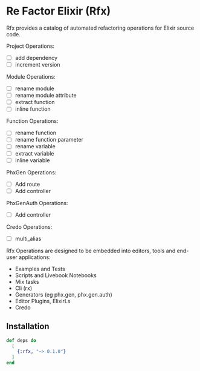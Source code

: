 # Re Factor Elixir (Rfx)

Rfx provides a catalog of automated refactoring operations for Elixir source
code.

Project Operations:

- [ ] add dependency
- [ ] increment version

Module Operations:

- [ ] rename module
- [ ] rename module attribute
- [ ] extract function
- [ ] inline function

Function Operations:

- [ ] rename function
- [ ] rename function parameter
- [ ] rename variable
- [ ] extract variable
- [ ] inline variable

PhxGen Operations:

- [ ] Add route
- [ ] Add controller

PhxGenAuth Operations:

- [ ] Add controller

Credo Operations:

- [ ] multi_alias

Rfx Operations are designed to be embedded into editors, tools and end-user
applications:

- Examples and Tests
- Scripts and Livebook Notebooks
- Mix tasks
- Cli (rx)
- Generators (eg phx.gen, phx.gen.auth)
- Editor Plugins, ElixirLs
- Credo

## Installation

```elixir
def deps do
  [
    {:rfx, "~> 0.1.0"}
  ]
end
```

